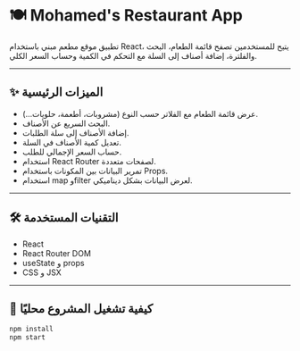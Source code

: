 # 🍽️ Mohamed's Restaurant App

تطبيق موقع مطعم مبني باستخدام React، يتيح للمستخدمين تصفح قائمة الطعام، البحث والفلترة، إضافة أصناف إلى السلة مع التحكم في الكمية وحساب السعر الكلي.

---

## ✨ الميزات الرئيسية

- عرض قائمة الطعام مع الفلاتر حسب النوع (مشروبات، أطعمة، حلويات...).
- البحث السريع عن الأصناف.
- إضافة الأصناف إلى سلة الطلبات.
- تعديل كمية الأصناف في السلة.
- حساب السعر الإجمالي للطلب.
- استخدام React Router لصفحات متعددة.
- تمرير البيانات بين المكونات باستخدام Props.
- استخدام map وfilter لعرض البيانات بشكل ديناميكي.

---

## 🛠️ التقنيات المستخدمة

- React
- React Router DOM
- useState و props
- CSS و JSX

---

## 🚀 كيفية تشغيل المشروع محليًا

```bash
npm install
npm start